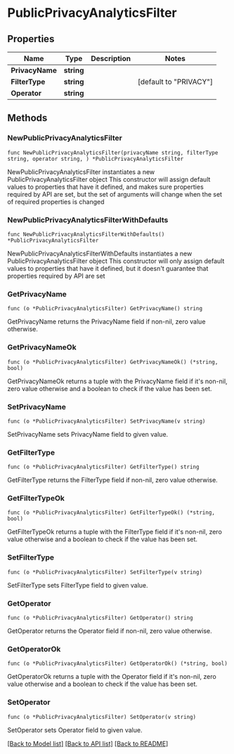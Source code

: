 # PublicPrivacyAnalyticsFilter

## Properties

Name | Type | Description | Notes
------------ | ------------- | ------------- | -------------
**PrivacyName** | **string** |  | 
**FilterType** | **string** |  | [default to "PRIVACY"]
**Operator** | **string** |  | 

## Methods

### NewPublicPrivacyAnalyticsFilter

`func NewPublicPrivacyAnalyticsFilter(privacyName string, filterType string, operator string, ) *PublicPrivacyAnalyticsFilter`

NewPublicPrivacyAnalyticsFilter instantiates a new PublicPrivacyAnalyticsFilter object
This constructor will assign default values to properties that have it defined,
and makes sure properties required by API are set, but the set of arguments
will change when the set of required properties is changed

### NewPublicPrivacyAnalyticsFilterWithDefaults

`func NewPublicPrivacyAnalyticsFilterWithDefaults() *PublicPrivacyAnalyticsFilter`

NewPublicPrivacyAnalyticsFilterWithDefaults instantiates a new PublicPrivacyAnalyticsFilter object
This constructor will only assign default values to properties that have it defined,
but it doesn't guarantee that properties required by API are set

### GetPrivacyName

`func (o *PublicPrivacyAnalyticsFilter) GetPrivacyName() string`

GetPrivacyName returns the PrivacyName field if non-nil, zero value otherwise.

### GetPrivacyNameOk

`func (o *PublicPrivacyAnalyticsFilter) GetPrivacyNameOk() (*string, bool)`

GetPrivacyNameOk returns a tuple with the PrivacyName field if it's non-nil, zero value otherwise
and a boolean to check if the value has been set.

### SetPrivacyName

`func (o *PublicPrivacyAnalyticsFilter) SetPrivacyName(v string)`

SetPrivacyName sets PrivacyName field to given value.


### GetFilterType

`func (o *PublicPrivacyAnalyticsFilter) GetFilterType() string`

GetFilterType returns the FilterType field if non-nil, zero value otherwise.

### GetFilterTypeOk

`func (o *PublicPrivacyAnalyticsFilter) GetFilterTypeOk() (*string, bool)`

GetFilterTypeOk returns a tuple with the FilterType field if it's non-nil, zero value otherwise
and a boolean to check if the value has been set.

### SetFilterType

`func (o *PublicPrivacyAnalyticsFilter) SetFilterType(v string)`

SetFilterType sets FilterType field to given value.


### GetOperator

`func (o *PublicPrivacyAnalyticsFilter) GetOperator() string`

GetOperator returns the Operator field if non-nil, zero value otherwise.

### GetOperatorOk

`func (o *PublicPrivacyAnalyticsFilter) GetOperatorOk() (*string, bool)`

GetOperatorOk returns a tuple with the Operator field if it's non-nil, zero value otherwise
and a boolean to check if the value has been set.

### SetOperator

`func (o *PublicPrivacyAnalyticsFilter) SetOperator(v string)`

SetOperator sets Operator field to given value.



[[Back to Model list]](../README.md#documentation-for-models) [[Back to API list]](../README.md#documentation-for-api-endpoints) [[Back to README]](../README.md)


